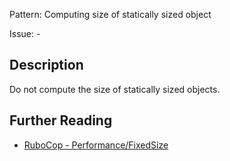 Pattern: Computing size of statically sized object

Issue: -

## Description

Do not compute the size of statically sized objects.

## Further Reading

* [RuboCop - Performance/FixedSize](https://github.com/rubocop-hq/rubocop-performance/blob/master/manual/cops_performance.md#performancefixedsize)

